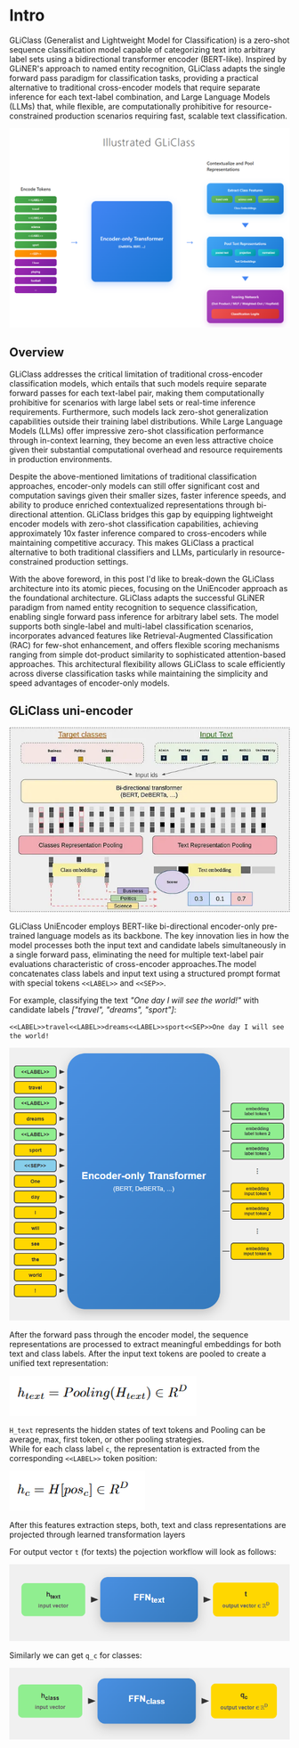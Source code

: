 # Intro
GLiClass (Generalist and Lightweight Model for Classification) is a zero-shot sequence classification model capable of categorizing text into arbitrary label sets using a bidirectional transformer encoder (BERT-like). Inspired by GLiNER's approach to named entity recognition, GLiClass adapts the single forward pass paradigm for classification tasks, providing a practical alternative to traditional cross-encoder models that require separate inference for each text-label combination, and Large Language Models (LLMs) that, while flexible, are computationally prohibitive for resource-constrained production scenarios requiring fast, scalable text classification.

![alt text](images/base-arch.png)

## Overview

GLiClass addresses the critical limitation of traditional cross-encoder classification models, which entails that such models require separate forward passes for each text-label pair, making them computationally prohibitive for scenarios with large label sets or real-time inference requirements. Furthermore, such models lack zero-shot generalization capabilities outside their training label distributions. While Large Language Models (LLMs) offer impressive zero-shot classification performance through in-context learning, they become an even less attractive choice given their substantial computational overhead and resource requirements in production environments.

Despite the above-mentioned limitations of traditional classification approaches, encoder-only models can still offer significant cost and computation savings given their smaller sizes, faster inference speeds, and ability to produce enriched contextualized representations through bi-directional attention. GLiClass bridges this gap by equipping lightweight encoder models with zero-shot classification capabilities, achieving approximately 10x faster inference compared to cross-encoders while maintaining competitive accuracy. This makes GLiClass a practical alternative to both traditional classifiers and LLMs, particularly in resource-constrained production settings.

With the above foreword, in this post I'd like to break-down the GLiClass architecture into its atomic pieces, focusing on the UniEncoder approach as the foundational architecture. GLiClass adapts the successful GLiNER paradigm from named entity recognition to sequence classification, enabling single forward pass inference for arbitrary label sets. The model supports both single-label and multi-label classification scenarios, incorporates advanced features like Retrieval-Augmented Classification (RAC) for few-shot enhancement, and offers flexible scoring mechanisms ranging from simple dot-product similarity to sophisticated attention-based approaches. This architectural flexibility allows GLiClass to scale efficiently across diverse classification tasks while maintaining the simplicity and speed advantages of encoder-only models.

## GLiClass uni-encoder
![alt text](images/gliclass-arch.png)

GLiClass UniEncoder employs BERT-like bi-directional encoder-only pre-trained language models as its backbone. The key innovation lies in how the model processes both the input text and candidate labels simultaneously in a single forward pass, eliminating the need for multiple text-label pair evaluations characteristic of cross-encoder approaches.The model concatenates class labels and input text using a structured prompt format with special tokens `<<LABEL>>` and `<<SEP>>`.

For example, classifying the text *"One day I will see the world!"* with candidate labels *["travel", "dreams", "sport"]*:
```
<<LABEL>>travel<<LABEL>>dreams<<LABEL>>sport<<SEP>>One day I will see the world!
```

![alt text](images/fwd-pass.png)

After the forward pass through the encoder model, the sequence representations are processed to extract meaningful embeddings for both text and class labels. After the input text tokens are pooled to create a unified text representation:

![alt text](images/h_text.png)

`H_text` represents the hidden states of text tokens and Pooling can be average, max, first token, or other pooling strategies.  
While for each class label `c`, the representation is extracted from the corresponding `<<LABEL>>` token position:

![alt text](images/h_c.png)

After this features extraction steps, both, text and class representations are projected through learned transformation layers

For output vector `t` (for texts) the pojection workflow will look as follows:

![alt text](images/fnn_text.png)

Similarly we can get `q_c` for classes:

![alt text](images/fnn_class.png)




